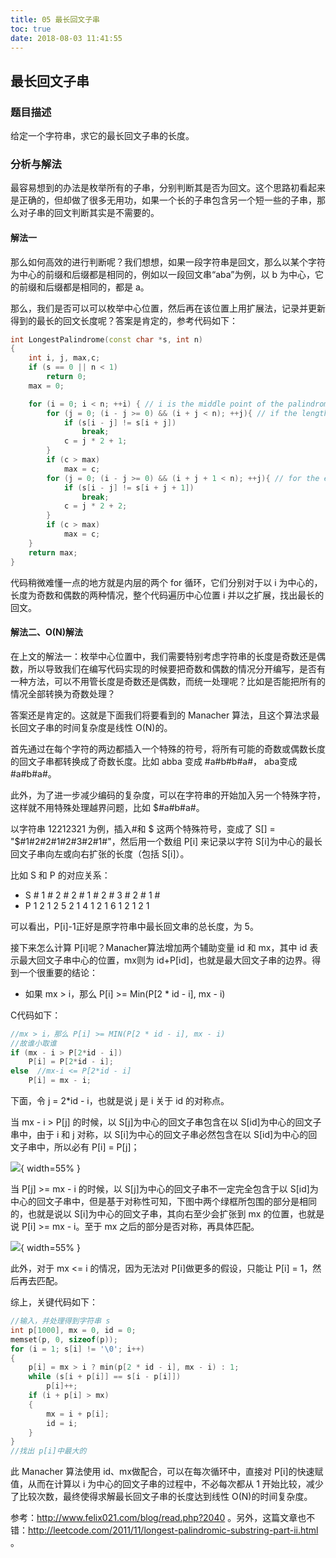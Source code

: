 ```yaml
---
title: 05 最长回文子串
toc: true
date: 2018-08-03 11:41:55
---
```

## 最长回文子串

### 题目描述
给定一个字符串，求它的最长回文子串的长度。

### 分析与解法
最容易想到的办法是枚举所有的子串，分别判断其是否为回文。这个思路初看起来是正确的，但却做了很多无用功，如果一个长的子串包含另一个短一些的子串，那么对子串的回文判断其实是不需要的。

#### 解法一

那么如何高效的进行判断呢？我们想想，如果一段字符串是回文，那么以某个字符为中心的前缀和后缀都是相同的，例如以一段回文串“aba”为例，以 b 为中心，它的前缀和后缀都是相同的，都是 a。

那么，我们是否可以可以枚举中心位置，然后再在该位置上用扩展法，记录并更新得到的最长的回文长度呢？答案是肯定的，参考代码如下：

```cpp
int LongestPalindrome(const char *s, int n)
{
	int i, j, max,c;
	if (s == 0 || n < 1)
		return 0;
	max = 0;

	for (i = 0; i < n; ++i) { // i is the middle point of the palindrome
		for (j = 0; (i - j >= 0) && (i + j < n); ++j){ // if the length of the palindrome is odd
			if (s[i - j] != s[i + j])
				break;
			c = j * 2 + 1;
		}
		if (c > max)
			max = c;
		for (j = 0; (i - j >= 0) && (i + j + 1 < n); ++j){ // for the even case
			if (s[i - j] != s[i + j + 1])
				break;
			c = j * 2 + 2;
		}
		if (c > max)
			max = c;
	}
	return max;
}
```

代码稍微难懂一点的地方就是内层的两个 for 循环，它们分别对于以 i 为中心的，长度为奇数和偶数的两种情况，整个代码遍历中心位置 i 并以之扩展，找出最长的回文。


#### 解法二、O(N)解法

在上文的解法一：枚举中心位置中，我们需要特别考虑字符串的长度是奇数还是偶数，所以导致我们在编写代码实现的时候要把奇数和偶数的情况分开编写，是否有一种方法，可以不用管长度是奇数还是偶数，而统一处理呢？比如是否能把所有的情况全部转换为奇数处理？

答案还是肯定的。这就是下面我们将要看到的 Manacher 算法，且这个算法求最长回文子串的时间复杂度是线性 O(N)的。

首先通过在每个字符的两边都插入一个特殊的符号，将所有可能的奇数或偶数长度的回文子串都转换成了奇数长度。比如 abba 变成 #a#b#b#a#， aba变成 #a#b#a#。

此外，为了进一步减少编码的复杂度，可以在字符串的开始加入另一个特殊字符，这样就不用特殊处理越界问题，比如 $#a#b#a#。

以字符串 12212321 为例，插入#和 $ 这两个特殊符号，变成了 S[] = "$#1#2#2#1#2#3#2#1#"，然后用一个数组 P[i] 来记录以字符 S[i]为中心的最长回文子串向左或向右扩张的长度（包括 S[i]）。

比如 S 和 P 的对应关系：

 - S  #  1  #  2  #  2  #  1  #  2  #  3  #  2  #  1  #
 - P  1  2  1  2  5  2  1  4  1  2  1  6  1  2  1  2  1

可以看出，P[i]-1正好是原字符串中最长回文串的总长度，为 5。

接下来怎么计算 P[i]呢？Manacher算法增加两个辅助变量 id 和 mx，其中 id 表示最大回文子串中心的位置，mx则为 id+P[id]，也就是最大回文子串的边界。得到一个很重要的结论：
- 如果 mx > i，那么 P[i] >= Min(P[2 * id - i], mx - i)

C代码如下：
```c
//mx > i，那么 P[i] >= MIN(P[2 * id - i], mx - i)
//故谁小取谁
if (mx - i > P[2*id - i])
    P[i] = P[2*id - i];
else  //mx-i <= P[2*id - i]
    P[i] = mx - i;
```
下面，令 j = 2*id - i，也就是说 j 是 i 关于 id 的对称点。

当 mx - i > P[j] 的时候，以 S[j]为中心的回文子串包含在以 S[id]为中心的回文子串中，由于 i 和 j 对称，以 S[i]为中心的回文子串必然包含在以 S[id]为中心的回文子串中，所以必有 P[i] = P[j]；

![](http://images.iterate.site/blog/image/180803/cdi2mKE42a.png?imageslim){ width=55% }

当 P[j] >= mx - i 的时候，以 S[j]为中心的回文子串不一定完全包含于以 S[id]为中心的回文子串中，但是基于对称性可知，下图中两个绿框所包围的部分是相同的，也就是说以 S[i]为中心的回文子串，其向右至少会扩张到 mx 的位置，也就是说 P[i] >= mx - i。至于 mx 之后的部分是否对称，再具体匹配。

![](http://images.iterate.site/blog/image/180803/9eJeIk0I55.png?imageslim){ width=55% }

此外，对于 mx <= i 的情况，因为无法对 P[i]做更多的假设，只能让 P[i] = 1，然后再去匹配。

综上，关键代码如下：
```c
//输入，并处理得到字符串 s
int p[1000], mx = 0, id = 0;
memset(p, 0, sizeof(p));
for (i = 1; s[i] != '\0'; i++)
{
	p[i] = mx > i ? min(p[2 * id - i], mx - i) : 1;
	while (s[i + p[i]] == s[i - p[i]])
		p[i]++;
	if (i + p[i] > mx)
	{
		mx = i + p[i];
		id = i;
	}
}
//找出 p[i]中最大的
```
此 Manacher 算法使用 id、mx做配合，可以在每次循环中，直接对 P[i]的快速赋值，从而在计算以 i 为中心的回文子串的过程中，不必每次都从 1 开始比较，减少了比较次数，最终使得求解最长回文子串的长度达到线性 O(N)的时间复杂度。

参考：http://www.felix021.com/blog/read.php?2040 。另外，这篇文章也不错：http://leetcode.com/2011/11/longest-palindromic-substring-part-ii.html 。
